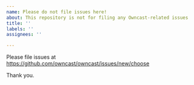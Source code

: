 ```yaml
---
name: Please do not file issues here!
about: This repository is not for filing any Owncast-related issues
title: ''
labels: ''
assignees: ''

---
```


Please file issues at https://github.com/owncast/owncast/issues/new/choose

Thank you.
